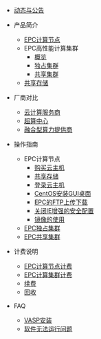 
 * [动态与公告](epc/Document_details.md)
 * 产品简介
   * [EPC计算节点](/epc/whatisepc.md)
   * EPC高性能计算集群
     * [概览](/epc/instroduction.md)
     * [独占集群](/epc/EPC30/instroduction.md)
     * [共享集群](/epc/epc_cluster/guide.md)
   * [共享存储](/epc/smb.md)
* 厂商对比
   * [云计算服务商](/epc/compareToCloud.md)
   * [超算中心](/epc/compareToHpcCenter.md)
   * [融合型算力提供商](/epc/compareToMixed.md)
   
* 操作指南
   *  EPC计算节点
      * [购买云主机](/epc/manual/buy.md)
      * [共享存储](/epc/manual/share.md)
      * [登录云主机](/epc/manual/login.md)
      * [CentOS安装GUI桌面](/epc/manual/GUI.md)
      * [EPC的FTP上传下载](/epc/manual/FTP.md)
      * [关闭IE增强的安全配置](/epc/manual/IE.md)
      * [镜像的使用](/epc/manual/mirror.md)
   *  [EPC独占集群](/epc/EPC30/manual.md)
   *  [EPC共享集群](/epc/epc_cluster/introduction.md)
* 计费说明
     * [EPC计算节点计费](/epc/charge/EPC_charge.md)
     * [EPC计算集群计费](/epc/charge/EPC-Cluster_charge.md)
     * [续费](/epc/charge/renew.md)
     * [回收](/epc/charge/recycle.md)

* FAQ
   * [VASP安装](/epc/vasp.md)
   * [软件无法运行问题](/epc/adaption.md)


     
